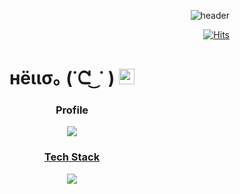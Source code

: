 <div align=right>

![header](https://capsule-render.vercel.app/api?type=waving&color=F3F781&text=Shyuun)

[![Hits](https://hits.seeyoufarm.com/api/count/incr/badge.svg?url=https%3A%2F%2Fgithub.com%2Fzshyuun&count_bg=%2379C83D&title_bg=%23555555&icon=&icon_color=%23E7E7E7&title=hits&edge_flat=false)](https://hits.seeyoufarm.com)


<div align=center>


# нёιισ｡ (˙ᘧ ͜ ˙ ) <img src="https://github.com/tjdgus5822/tjdgus5822/assets/144208258/8d2c0106-6913-486a-9ff4-ff2d4204e889" width="25" height="25">

<!-- img src="https://github.com/tjdgus5822/tjdgus5822/assets/144208258/8d2c0106-6913-486a-9ff4-ff2d4204e889" width="20" height="20" -->



### Profile


<a  href="https://github.com/zshyuun"><img src="https://img.shields.io/badge/Github-181717?style=for-the-badge&logo=Github&logoColor=white">

### Tech Stack


<img src="https://img.shields.io/badge/Swift-F05138?style=for-the-badge&logo=Swift&logoColor=white">

